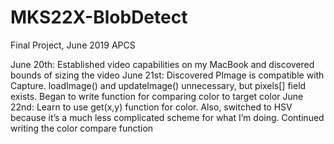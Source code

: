 # MKS22X-BlobDetect
Final Project, June 2019 APCS

June 20th: Established video capabilities on my MacBook and discovered bounds of sizing the video
June 21st: Discovered PImage is compatible with Capture. loadImage() and updateImage() unnecessary, but pixels[] field exists. Began to write function for comparing color to target color
June 22nd: Learn to use get(x,y) function for color. Also, switched to HSV because it’s a much less complicated scheme for what I’m doing. Continued writing the color compare function